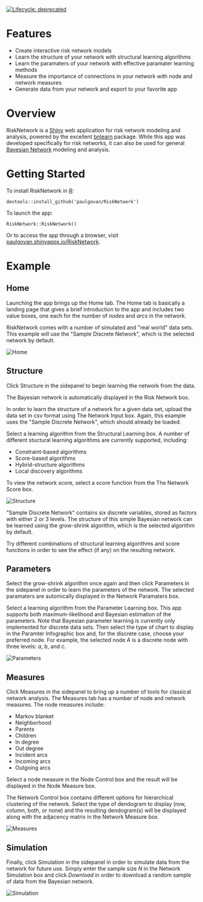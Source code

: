 [![Lifecycle:
deprecated](https://img.shields.io/badge/lifecycle-deprecated-orange.svg)](https://lifecycle.r-lib.org/articles/stages.html#deprecated)

# Features
* Create interactive risk network models
* Learn the structure of your network with structural learning algorithms
* Learn the paramaters of your network with effective paramater learning methods
* Measure the importance of connections in your network with node and network measures
* Generate data from your network and export to your favorite app

# Overview
RiskNetwork is a [Shiny](http://shiny.rstudio.com) web application for risk network modeling and analysis, powered by the excellent [bnlearn](http://www.bnlearn.com) package. While this app was developed specifically for risk networks, it can also be used for general [Bayesian Network](https://github.com/paulgovan/BayesianNetwork) modeling and analysis.

# Getting Started
To install RiskNetwork in [R](https://www.r-project.org):

```
devtools::install_github('paulgovan/RiskNetwork')
```

To launch the app:

```
RiskNetwork::RiskNetwork()
```

Or to access the app through a browser, visit [paulgovan.shinyapps.io/RiskNetwork](https://paulgovan.shinyapps.io/RiskNetwork/). 

# Example
## Home
Launching the app brings up the Home tab. The Home tab is basically a landing page that gives a brief introduction to the app and includes two value boxes, one each for the number of *nodes* and *arcs* in the network. 

RiskNetwork comes with a number of simulated and "real world" data sets. This example will use the "Sample Discrete Network", which is the selected network by default.

![Home](https://github.com/paulgovan/RiskNetwork/blob/master/inst/images/Dashboard.PNG?raw=true)

## Structure
Click Structure in the sidepanel to begin learning the network from the data.

The Bayesian network is automatically displayed in the Risk Network box.

In order to learn the structure of a network for a given data set, upload the data set in csv format using The Network Input box. Again, this example uses the "Sample Discrete Network", which should already be loaded. 

Select a learning algorithm from the Structural Learning box. A number of different stuctural learning algorithms are currently supported, including:  
* Constraint-based algorithms
* Score-based algorithms
* Hybrid-structure algorithms
* Local discovery algorithms

To view the network score, select a score function from the The Network Score box. 

![Structure](https://github.com/paulgovan/RiskNetwork/blob/master/inst/images/Structure.PNG?raw=true)

"Sample Discrete Network" contains six discrete variables, stored as factors with either 2 or 3 levels. The structure of this simple Bayesian network can be learned using the grow-shrink algorithm, which is the selected algorithm by default.

Try different combinations of structural learning algorithms and score functions in order to see the effect (if any) on the resulting network.

## Parameters
Select the grow-shrink algorithm once again and then click Parameters in the sidepanel in order to learn the parameters of the network. The selected paramaters are automically displayed in the Network Paramaters box.

Select a learning algorithm from the Parameter Learning box. This app supports both maximum-likelihood and Bayesian estimation of the parameters. Note that Bayesian parameter learning is currently only implemented for discrete data sets. Then select the type of chart to display in the Paramter Infographic box and, for the discrete case, choose your preferred node. For example, the selected node *A* is a discrete node with three levels: *a*, *b*, and *c*.

![Parameters](https://github.com/paulgovan/RiskNetwork/blob/master/inst/images/Parameters.PNG?raw=true)

## Measures
Click Measures in the sidepanel to bring up a number of tools for classical network analysis. The Measures tab has a number of node and network measures. The node measures include:
* Markov blanket
* Neighborhood
* Parents
* Children
* In degree
* Out degree
* Incident arcs
* Incoming arcs
* Outgoing arcs

Select a node measure in the Node Control box and the result will be displayed in the Node Measure box.

The Network Control box contains different options for hierarchical clustering of the network. Select the type of dendogram to display (row, column, both, or none) and the resulting dendogram(s) will be displayed along with the adjacency matrix in the Network Measure box.

![Measures](https://github.com/paulgovan/RiskNetwork/blob/master/inst/images/Measures.PNG?raw=true)

## Simulation

Finally, click Simulation in the sidepanel in order to simulate data from the network for future use. Simply enter the sample size *N* in the Network Simulation box and click *Download* in order to download a random sample of data from the Bayesian network. 

![Simulation](https://github.com/paulgovan/RiskNetwork/blob/master/inst/images/Simulation.PNG?raw=true)

